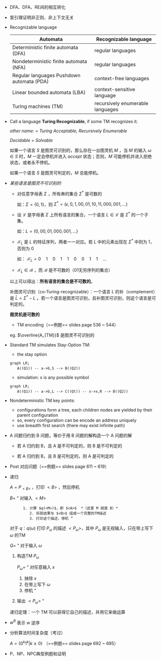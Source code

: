 * DFA、DFA、RE间的相互转化

  
  
* 泵引理证明非正则、非上下文无关

  
  
* Recognizable language

  | Automata                                  | Recognizable language            |
  | ----------------------------------------- | -------------------------------- |
  | Deterministic finite automata (DFA)       | regular languages                |
  | Nondeterministic finite automata (NFA)    | regular languages                |
  | Regular languages Pushdown automata (PDA) | context-free languages           |
  | Linear bounded automata (LBA)             | context-sensitive language       |
  | Turing machines (TM)                      | recursively enumerable languages |

* Call a language **Turing Recognizable**, if some TM recognizes it.

  *other name: = Turing Acceptable, Recursively Enumerable*

  *Decidable = Solvable*

  如果一个语言 $S$ 是图灵可识别的，那么存在一台图灵机 $M$ ，当 $M$ 的输入 $\omega\in S$ 时，$M$ 一定会停机并进入 $accept$ 状态；否则，$M$ 可能停机并进入拒绝状态，或者永不停机。

  如果一个语言 $S$ 是图灵可判定的，$M$ 总能停机。

* *某些语言是图灵不可识别的*

  * 对任意字母表 $\Sigma$ ，所有串的集合 $\Sigma^*$ 是可数的

    如：$\Sigma=\{0,1\}$，则 $\Sigma^*=\{\epsilon,0,1,00,01,10,11,000,001,...\}$

  * 设 $\mathcal{L}$ 是字母表 $\Sigma$ 上所有语言的集合，一个语言 $L \in \mathcal{L}$ 是 $\Sigma^*$ 的一个子集。

    如：$L = \{0,00,01,000,001,...\}$

  * $\mathcal{X}_L$ 是 $L$ 的特征序列，两者一一对应。若 $L$ 中的元素出现在 $\Sigma^*$ 中则为 $1$，否则为 $0$

    如： $\mathcal{X}_L = 0\quad 1\quad 0\quad 1\quad 1\quad 0\quad 0\quad 1\quad 1\quad ...$

  * $\mathcal{X}_L \in \mathcal{B}$ ，而 $\mathcal{B}$ 是不可数的（01无穷序列的集合）

  以上可以得出：**所有语言的集合是不可数的**。

  补图灵可识别（co-Turing-recognizable）：一个语言 $L$ 的补（complement）是 $\bar{L}=\Sigma^* - L$ 。若一个语言是图灵可识别，且补图灵可识别，则这个语言是可判定的。

  **图灵机是可数的**

  - TM encoding（==例题== slides page 536 ~ 544）

  eg.  $\overline{A_{TM}}$ 是图灵不可识别的

* Standard TM simulates Stay-Option TM: 

  * the stay option

  ```mermaid
  graph LR;  
  　　A((Q1)) -- a->b,S --> B((Q2))
  ```

  * simulation: x is any possible symbol

  ```mermaid
  graph LR;  
  　　A((Q1)) -- a->b,L --> C((Qt)) -- x->x,R --> B((Q2))
  ```

* Nondeterministic TM key points:

  - configurations form a tree, each children nodes are yielded by their parent configuration
  - so, every configuration can be encode an address uniquely
  - use breadth first search (there may exist infinite path)
  
* A 问题归约到 B 问题，等价于用 B 问题的解构造一个 A 问题的解

  - 若 A 归约到 B，且 A 是不可判定的，则 B 是不可判定的

  - 若 A 归约到 B，且 B 是可判定的，则 A 是可判定的

* Post 对应问题（==例题== slides page 611 ~ 619）

* 递归

  $A = P_{<B>}$ ，打印 $<B>$ ，然后停机

  $B=$ “ 对输入 $<M>$ 

            1. 计算 $q(<M>)$，即 $<A>$  *（这里 M 就是 B）*
               2. 将其结果与 $<B>$ 组成一个完整的TM描述
               3. 打印这个描述，停机 “

  

  对于 $q$：$q(\omega)$ 打印 $P_{\omega}$ 的描述 $<P_{\omega}>$，其中 $P_{\omega}$ 是无视输入，只在带上写下 $\omega$ 的TM

  $Q=$ “ 对于输入 $\omega$ 

  1. 构造TM $P_{\omega}$

     $P_{\omega}=$ “ 对任意输入 $x$

     1. 抹除 $x$
     2. 在带上写下 $\omega$
     3. 停机 “

  2. 输出 $<P_{\omega}>$ “

  

  递归定理：一个 TM 可以获得它自己的描述，并用它来做运算

* $w^{R}$ 表示 $w$ 逆序

* 分析算法时间复杂度（考过）

  $A = \{0^k1^k|k\ge 0\}$ （==例题== slides page 692 ~ 695）

* P、NP、NPC典型例题和证明